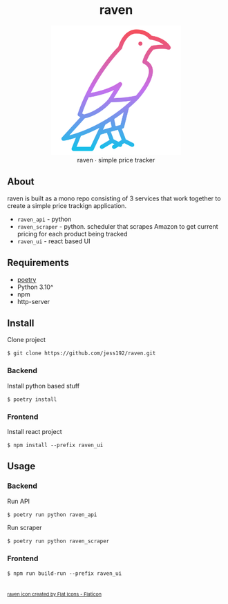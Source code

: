 <h1 align="center">raven</h1>

<div align="center">
	<img src="assets/raven.png" width="300">
	<br/>
	raven ∙ simple price tracker
</div>



## About
raven is built as a mono repo consisting of 3 services that work together to create a simple price trackign application.
* `raven_api` - python
* `raven_scraper` - python. scheduler that scrapes Amazon to get current pricing for each product being tracked
* `raven_ui` - react based UI

## Requirements
- [poetry](https://github.com/python-poetry/poetry "poetry")
- Python 3.10^
- npm
- http-server

## Install
Clone project
```shell
$ git clone https://github.com/jess192/raven.git
```

### Backend
Install python based stuff
```shell
$ poetry install
```

### Frontend
Install react project
```shell
$ npm install --prefix raven_ui
```

## Usage

### Backend
Run API
```shell
$ poetry run python raven_api
```

Run scraper
```shell
$ poetry run python raven_scraper
```

### Frontend
```shell
$ npm run build-run --prefix raven_ui
```


<br/>
<a href="https://www.flaticon.com/free-icons/raven" title="raven icon" style="font-size: 11px;}">raven icon created by Flat Icons - Flaticon</a>

